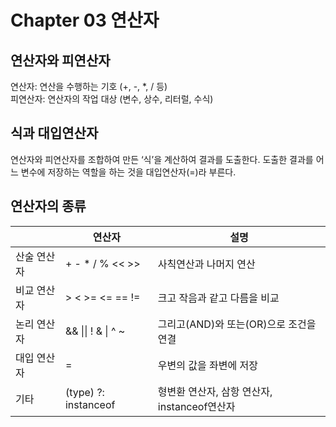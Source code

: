 Chapter 03 연산자
=============
연산자와 피연산자
----------
연산자: 연산을 수행하는 기호 (+, -, *, / 등)  
피연산자: 연산자의 작업 대상 (변수, 상수, 리터럴, 수식)

식과 대입연산자
------
연산자와 피연산자를 조합하여 만든 ‘식’을 계산하여 결과를 도출한다.
도출한 결과를 어느 변수에 저장하는 역할을 하는 것을 대입연산자(=)라 부른다.

연산자의 종류
-----
|             | 연산자               | 설명                                         |
|-------------|----------------------|----------------------------------------------|
| 산술 연산자 | + - * / % << >>      | 사칙연산과 나머지 연산                       |
| 비교 연산자 | > < >= <= == !=      | 크고 작음과 같고 다름을 비교                 |
| 논리 연산자 | && \|\| ! & \| ^ ~   | 그리고(AND)와 또는(OR)으로 조건을 연결       |
| 대입 연산자 | =                    | 우변의 값을 좌변에 저장                      |
| 기타        | (type) ?: instanceof | 형변환 연산자, 삼항 연산자, instanceof연산자 |
